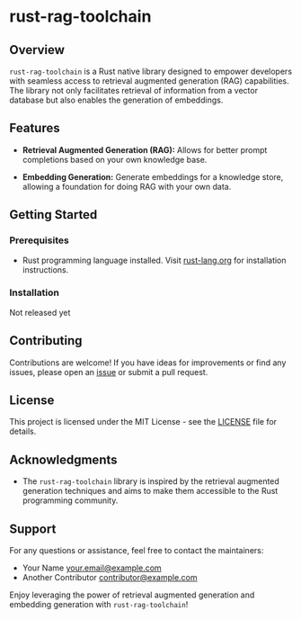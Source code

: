 # rust-rag-toolchain

## Overview

`rust-rag-toolchain` is a Rust native library designed to empower developers with seamless access to retrieval augmented generation (RAG) capabilities. The library not only facilitates retrieval of information from a vector database but also enables the generation of embeddings.

## Features

- **Retrieval Augmented Generation (RAG):** Allows for better prompt completions based on your own knowledge base.

- **Embedding Generation:** Generate embeddings for a knowledge store, allowing a foundation for doing RAG with your own data.

## Getting Started

### Prerequisites

- Rust programming language installed. Visit [rust-lang.org](https://www.rust-lang.org/) for installation instructions.

### Installation

Not released yet

## Contributing

Contributions are welcome! If you have ideas for improvements or find any issues, please open an [issue](https://github.com/yourusername/rust-rag-toolchain/issues) or submit a pull request.

## License

This project is licensed under the MIT License - see the [LICENSE](LICENSE) file for details.

## Acknowledgments

- The `rust-rag-toolchain` library is inspired by the retrieval augmented generation techniques and aims to make them accessible to the Rust programming community.

## Support

For any questions or assistance, feel free to contact the maintainers:

- Your Name <your.email@example.com>
- Another Contributor <contributor@example.com>

Enjoy leveraging the power of retrieval augmented generation and embedding generation with `rust-rag-toolchain`!
